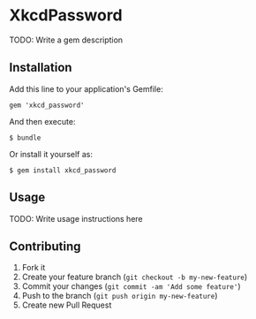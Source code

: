 # XkcdPassword

TODO: Write a gem description

## Installation

Add this line to your application's Gemfile:

    gem 'xkcd_password'

And then execute:

    $ bundle

Or install it yourself as:

    $ gem install xkcd_password

## Usage

TODO: Write usage instructions here

## Contributing

1. Fork it
2. Create your feature branch (`git checkout -b my-new-feature`)
3. Commit your changes (`git commit -am 'Add some feature'`)
4. Push to the branch (`git push origin my-new-feature`)
5. Create new Pull Request
